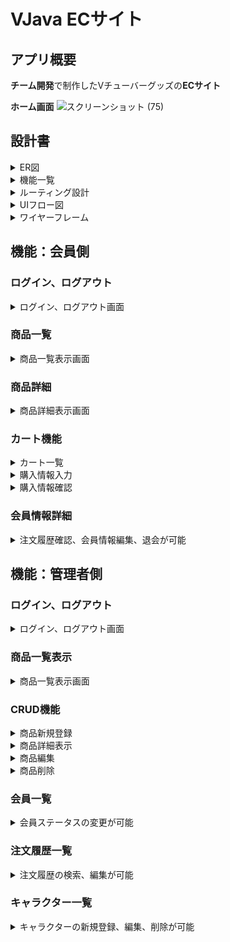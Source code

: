 # VJava ECサイト
## アプリ概要
**チーム開発**で制作したVチューバーグッズの**ECサイト** 

**ホーム画面**
![スクリーンショット (75)](https://github.com/user-attachments/assets/2017644c-a3f2-4cd0-aed9-8befe9d2485b)

## 設計書
<details><summary>ER図</summary>
    
![ER](https://github.com/user-attachments/assets/3abf5661-ba24-4128-8a6b-a8b723315577)
</details>

<details><summary>機能一覧</summary>
  
![機能一覧(会員)](https://github.com/user-attachments/assets/e23bd3f9-f647-4097-aa75-f4c3b6588ccc)

---
![機能一覧(管理者)](https://github.com/user-attachments/assets/a0f16cd4-b823-4b8d-b196-97cfc93cf650)
</details>

<details><summary>ルーティング設計</summary>
  
![ルーティング設計(会員)](https://github.com/user-attachments/assets/6e014357-05d0-4e3b-a7ce-80229791ffad)

---
![ルーティング設計(管理者)](https://github.com/user-attachments/assets/23c13b9f-075b-48d9-87d5-b971c15dbdcc)
</details>

<details><summary>UIフロー図</summary>
    
![UIフロー図会員サイド](https://github.com/user-attachments/assets/df133d30-955d-449e-9c2c-1ac9f94e684e)

---
![UIフロー図管理者サイド](https://github.com/user-attachments/assets/c111ee56-a41d-437c-89d8-91dcd51c96df)
</details>
  
<details><summary>ワイヤーフレーム</summary>
    
![ワイヤーフレーム会員サイド](https://github.com/user-attachments/assets/5529b1e8-7b7f-4237-a987-8ae825962a40)

---
![ワイヤーフレーム管理者サイド](https://github.com/user-attachments/assets/3d2a6ce5-290d-4fdb-9ea8-7155f5d90228)
</details>


## 機能：会員側
  ### ログイン、ログアウト
  <details><summary>ログイン、ログアウト画面</summary>
    
  #### 会員のログイン、ログアウトが可能
![スクリーンショット (72)](https://github.com/user-attachments/assets/d6889f83-f224-488f-92b0-2a6cc72033bd)

  ---
![スクリーンショット (76)](https://github.com/user-attachments/assets/20824328-84c8-4097-94ab-d83b61293ba9)
 </details>
  
  ### 商品一覧
  <details><summary>商品一覧表示画面</summary>

  #### 一覧にて登録されている商品一覧を確認可能
 ![スクリーンショット (100)](https://github.com/user-attachments/assets/1674333e-ca90-44d9-8fb0-52bdb56622e3)
  </details>

  ### 商品詳細 
  <details><summary>商品詳細表示画面</summary>

  #### 一覧にて登録されている商品詳細を確認可能
  ![スクリーンショット (101)](https://github.com/user-attachments/assets/70051d83-6a1c-498c-b665-da08b9824a24)
  </details>
  
  ### カート機能
  <details><summary>カート一覧</summary>

  #### カートの中の商品を確認することが可能
  ![スクリーンショット (106)](https://github.com/user-attachments/assets/f38de121-73de-4056-9552-6385fe3725eb)
  </details>
  
  <details><summary>購入情報入力</summary>

  #### 購入情報を入力することが可能
  - 購入情報入力ページ
![スクリーンショット (103)](https://github.com/user-attachments/assets/03c874a9-e154-44b5-afd0-0f2632c9dcb8)
  </details>

<details><summary>購入情報確認</summary>

  #### 購入情報を確認、購入することが可能
  - 購入情報確認ページ
![スクリーンショット (107)](https://github.com/user-attachments/assets/16e77bbc-8e4e-454d-b2bf-7aaa4696e0e8)
  </details>

  ### 会員情報詳細 
  <details><summary>注文履歴確認、会員情報編集、退会が可能</summary>  
    
  ![スクリーンショット (83)](https://github.com/user-attachments/assets/c0f1e10a-4e1f-47df-884e-338425a06307)

  ---  
  ![スクリーンショット (111)](https://github.com/user-attachments/assets/d45d1781-2c19-47f0-b4dd-2e5106d2e245)

  ---
  ![スクリーンショット (112)](https://github.com/user-attachments/assets/5f8fb720-8e2d-4a4c-8fd1-8a8a2135e9fa)
  </details>


## 機能：管理者側
  ### ログイン、ログアウト
  <details><summary>ログイン、ログアウト画面</summary>

  #### 管理者のログイン、ログアウトが可能
  ![image](https://github.com/user-attachments/assets/aeb3d5cd-3960-43af-a7ae-058a520adeaf)

  ---
  ![image](https://github.com/user-attachments/assets/b21babf5-eca3-4aaf-8382-454c7c431005)
 </details>
  
  ### 商品一覧表示
  <details><summary>商品一覧表示画面</summary>

  #### 一覧にて登録されている商品一覧を確認可能
 ![スクリーンショット (115)](https://github.com/user-attachments/assets/71f83cbd-d43a-43ef-b2ad-e926adefc34a)
  </details>

  ### CRUD機能
  <details><summary>商品新規登録</summary>

  #### 商品を新規登録することが可能
  ![postCreate](https://github.com/user-attachments/assets/3496b3a0-2dec-4bf1-a66c-4cc46d037768)
  </details>
  
  <details><summary>商品詳細表示</summary>

  #### 商品の詳細を確認することが可能
  - 商品の詳細ページ
  ![スクリーンショット (42)](https://github.com/user-attachments/assets/27abf072-ec75-4ba5-9e04-bd7758e7cde9)
  </details>
  
  <details><summary>商品編集</summary>
    
  #### 商品を編集することが可能
  - 商品の編集ページ
  ![スクリーンショット (43)](https://github.com/user-attachments/assets/140754a8-0bde-46d2-9c40-d3b3ce72e5bc)
  </details>
  
  <details><summary>商品削除</summary>
    
  #### 商品を削除することが可能  　
 ![スクリーンショット (46)](https://github.com/user-attachments/assets/94c54965-c443-45b3-8713-72fd91192997)
  </details>


  ### 会員一覧  
  <details><summary>会員ステータスの変更が可能</summary>  
    
  ![スクリーンショット (49)](https://github.com/user-attachments/assets/13cf3b6e-0597-41a1-9d6a-216b2cab51ce)

  ---  
  ![スクリーンショット (50)](https://github.com/user-attachments/assets/9b1dcc69-8ae9-4b4a-928f-0fcee9f9bec8)

  ---
  ![スクリーンショット (51)](https://github.com/user-attachments/assets/dcc93071-5ffc-485f-b53f-b11cb75c2ce9)
  </details>
  
  ### 注文履歴一覧
   <details><summary>注文履歴の検索、編集が可能</summary>
     
  ![スクリーンショット (53)](https://github.com/user-attachments/assets/72a7bbb1-e367-4b9b-b83e-7bb5d3ce1da9)

  ---
  ![スクリーンショット (116)](https://github.com/user-attachments/assets/e6499f0e-bfb4-45ee-ba2d-ff556e4dfecf)
  </details>

  ### キャラクター一覧
  <details><summary>キャラクターの新規登録、編集、削除が可能</summary>
    
![スクリーンショット (120)](https://github.com/user-attachments/assets/ee4f9a6b-3863-4481-990b-e1733f560ae4)

  ---
![スクリーンショット (121)](https://github.com/user-attachments/assets/05a70a52-ae74-4ad3-8994-1cd44ee7245a)
  </details>
